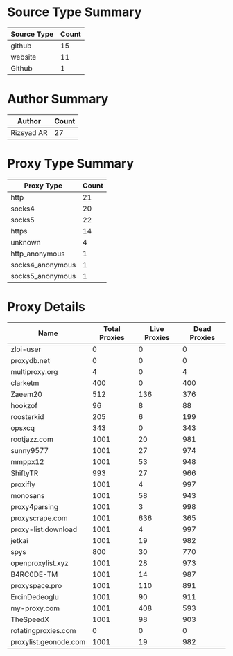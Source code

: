 # Source Type Summary

| Source Type | Count |
|-------------|-------|
| github | 15 |
| website | 11 |
| Github | 1 |


# Author Summary

| Author | Count |
|--------|-------|
| Rizsyad AR | 27 |


# Proxy Type Summary

| Proxy Type | Count |
|------------|-------|
| http | 21 |
| socks4 | 20 |
| socks5 | 22 |
| https | 14 |
| unknown | 4 |
| http_anonymous | 1 |
| socks4_anonymous | 1 |
| socks5_anonymous | 1 |


# Proxy Details

| Name | Total Proxies | Live Proxies | Dead Proxies |
|------|---------------|--------------|---------------|
| zloi-user | 0 | 0 | 0 |
| proxydb.net | 0 | 0 | 0 |
| multiproxy.org | 4 | 0 | 4 |
| clarketm | 400 | 0 | 400 |
| Zaeem20 | 512 | 136 | 376 |
| hookzof | 96 | 8 | 88 |
| roosterkid | 205 | 6 | 199 |
| opsxcq | 343 | 0 | 343 |
| rootjazz.com | 1001 | 20 | 981 |
| sunny9577 | 1001 | 27 | 974 |
| mmppx12 | 1001 | 53 | 948 |
| ShiftyTR | 993 | 27 | 966 |
| proxifly | 1001 | 4 | 997 |
| monosans | 1001 | 58 | 943 |
| proxy4parsing | 1001 | 3 | 998 |
| proxyscrape.com | 1001 | 636 | 365 |
| proxy-list.download | 1001 | 4 | 997 |
| jetkai | 1001 | 19 | 982 |
| spys | 800 | 30 | 770 |
| openproxylist.xyz | 1001 | 28 | 973 |
| B4RC0DE-TM | 1001 | 14 | 987 |
| proxyspace.pro | 1001 | 110 | 891 |
| ErcinDedeoglu | 1001 | 90 | 911 |
| my-proxy.com | 1001 | 408 | 593 |
| TheSpeedX | 1001 | 98 | 903 |
| rotatingproxies.com | 0 | 0 | 0 |
| proxylist.geonode.com | 1001 | 19 | 982 |
